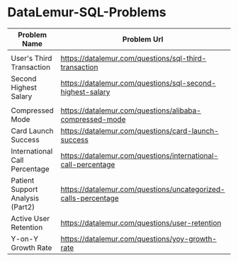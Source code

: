 # DataLemur-SQL-Problems


| Problem Name                     | Problem Url                                                    | Difficulty |
| ---------------------------------- | ---------------------------------------------------------------- | ------------ |
|                                  |                                                                |            |
| User's Third Transaction         | https://datalemur.com/questions/sql-third-transaction          | MEDIUM     |
| Second Highest Salary            | https://datalemur.com/questions/sql-second-highest-salary      | MEDIUM     |
|                                  |                                                                |            |
| Compressed Mode                  | https://datalemur.com/questions/alibaba-compressed-mode        | MEDIUM     |
| Card Launch Success              | https://datalemur.com/questions/card-launch-success            | MEDIUM     |
| International Call Percentage    | https://datalemur.com/questions/international-call-percentage  | MEDIUM     |
| Patient Support Analysis (Part2) | https://datalemur.com/questions/uncategorized-calls-percentage | MEDIUM     |
| Active User Retention            | https://datalemur.com/questions/user-retention                 | HARD       |
| Y-on-Y Growth Rate               | https://datalemur.com/questions/yoy-growth-rate                | HARD       |
